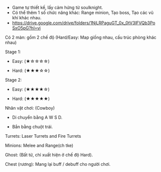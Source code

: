 - Game tự thiết kế, lấy cảm hứng từ soulknight.
- Có thể thêm 1 số chức năng khác: Range minion, Tạo boss, Tạo các vũ khí khác nhau.
- https://drive.google.com/drive/folders/1NjLRPaguGT_0x_0tV3lFVQb3PoSxO5pG?hl=vi

Có 2 màn: gồm 2 chế độ (Hard/Easy: Map giống nhau, cấu trúc phòng khác nhau)

Stage 1:

- Easy: (★☆☆☆☆)

- Hard: (★★★☆☆)

Stage 2: 

- Easy: (★★★★☆)

- Hard: (★★★★★)

Nhân vật chơi: (Cowboy)

- Di chuyển bằng A W S D.

- Bắn bằng chuột trái.

Turrets: Laser Turrets and Fire Turrets

Minions: Melee and Range(ch tke)

Ghost: (Bất tử, chỉ xuất hiện ở chế độ Hard).

Chest (rương): Mang lại buff / debuff cho người chơi.

